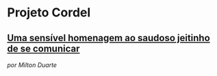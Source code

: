 # Projeto Cordel
## [Uma sensível homenagem ao saudoso jeitinho de se comunicar](https://heitorcardoso9.github.io/projeto-cordel/)
_por Milton Duarte_
